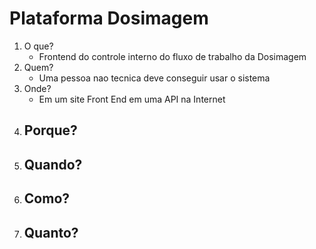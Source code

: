 # Plataforma Dosimagem

1. O que?
    - Frontend do controle interno do fluxo de trabalho da Dosimagem
2. Quem? 
    - Uma pessoa nao tecnica deve conseguir usar o sistema 
3. Onde?
    - Em um site Front End em uma API na Internet
4. Porque?
    - 
5. Quando?
    - 
6. Como?
    - 
7. Quanto?
   - 
